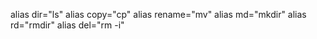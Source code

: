 alias dir="ls"
alias copy="cp"
alias rename="mv"
alias md="mkdir"
alias rd="rmdir"
alias del="rm -i"


